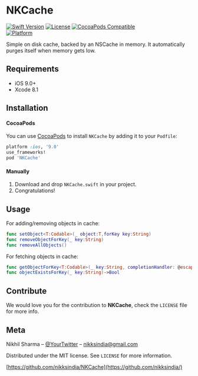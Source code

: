 # NKCache

[![Swift Version][swift-image]][swift-url]
[![License][license-image]][license-url]
[![CocoaPods Compatible](https://img.shields.io/cocoapods/v/EZSwiftExtensions.svg)](https://img.shields.io/cocoapods/v/LFAlertController.svg)  
[![Platform](https://img.shields.io/cocoapods/p/LFAlertController.svg?style=flat)](http://cocoapods.org/pods/LFAlertController)

Simple on disk cache, backed by an NSCache in memory. It automatically purges itself when memory gets low.


## Requirements

- iOS 9.0+
- Xcode 8.1

## Installation

#### CocoaPods
You can use [CocoaPods](http://cocoapods.org/) to install `NKCache` by adding it to your `Podfile`:

```ruby
platform :ios, '9.0'
use_frameworks!
pod 'NKCache'
```

#### Manually
1. Download and drop ```NKCache.swift``` in your project.  
2. Congratulations!  

## Usage

For adding/removing objects in cache:

```swift
func setObject<T:Codable>(_ object:T,forKey key:String)
func removeObjectForKey(_ key:String)
func removeAllObjects()
```

For fetching objects in cache:

```swift
func getObjectForKey<T:Codable>(_ key:String, completionHandler: @escaping (T?)->())
func objectExistsForKey(_ key:String)->Bool
```

## Contribute

We would love you for the contribution to **NKCache**, check the ``LICENSE`` file for more info.

## Meta

Nikhil Sharma – [@YourTwitter](https://twitter.com/dbader_org) – nikksindia@gmail.com

Distributed under the MIT license. See ``LICENSE`` for more information.

[https://github.com/nikksindia/NKCache](https://github.com/nikksindia/)

[swift-image]:https://img.shields.io/badge/swift-4.0-orange.svg
[swift-url]: https://swift.org/
[license-image]: https://img.shields.io/badge/License-MIT-green.svg
[license-url]: LICENSE
[travis-image]: https://img.shields.io/travis/dbader/node-datadog-metrics/master.svg?style=flat-square
[travis-url]: https://travis-ci.org/dbader/node-datadog-metrics
[codebeat-image]: https://codebeat.co/badges/c19b47ea-2f9d-45df-8458-b2d952fe9dad
[codebeat-url]: https://codebeat.co/projects/github-com-vsouza-awesomeios-com
